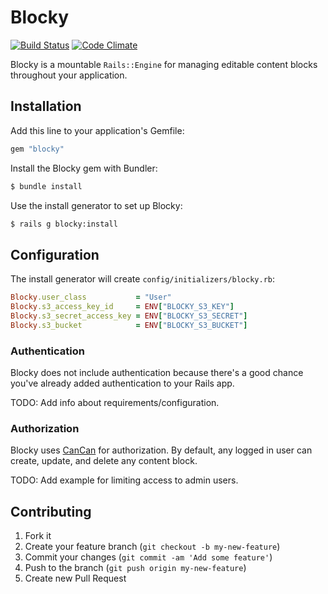 # Blocky

[![Build Status](https://travis-ci.org/codelation/blocky.png?branch=master)](https://travis-ci.org/codelation/blocky)
[![Code Climate](https://codeclimate.com/github/codelation/blocky.png)](https://codeclimate.com/github/codelation/blocky)

Blocky is a mountable `Rails::Engine` for managing editable content blocks throughout your application.

## Installation

Add this line to your application's Gemfile:

```ruby
gem "blocky"
```

Install the Blocky gem with Bundler:

```bash
$ bundle install
```

Use the install generator to set up Blocky:

```bash
$ rails g blocky:install
```

## Configuration

The install generator will create `config/initializers/blocky.rb`:

```ruby
Blocky.user_class           = "User"
Blocky.s3_access_key_id     = ENV["BLOCKY_S3_KEY"]
Blocky.s3_secret_access_key = ENV["BLOCKY_S3_SECRET"]
Blocky.s3_bucket            = ENV["BLOCKY_S3_BUCKET"]
```

### Authentication

Blocky does not include authentication because there's a good chance
you've already added authentication to your Rails app.

TODO: Add info about requirements/configuration.

### Authorization

Blocky uses [CanCan](https://github.com/ryanb/cancan) for authorization.
By default, any logged in user can create, update, and delete any content block.

TODO: Add example for limiting access to admin users.

## Contributing

1. Fork it
2. Create your feature branch (`git checkout -b my-new-feature`)
3. Commit your changes (`git commit -am 'Add some feature'`)
4. Push to the branch (`git push origin my-new-feature`)
5. Create new Pull Request
